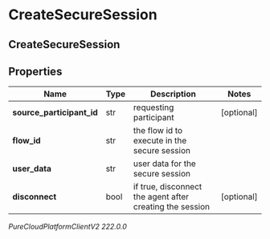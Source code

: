 # CreateSecureSession

## CreateSecureSession

## Properties

|Name | Type | Description | Notes|
|------------ | ------------- | ------------- | -------------|
| **source_participant_id** | str | requesting participant | [optional] |
| **flow_id** | str | the flow id to execute in the secure session | |
| **user_data** | str | user data for the secure session | |
| **disconnect** | bool | if true, disconnect the agent after creating the session | [optional] |



_PureCloudPlatformClientV2 222.0.0_
